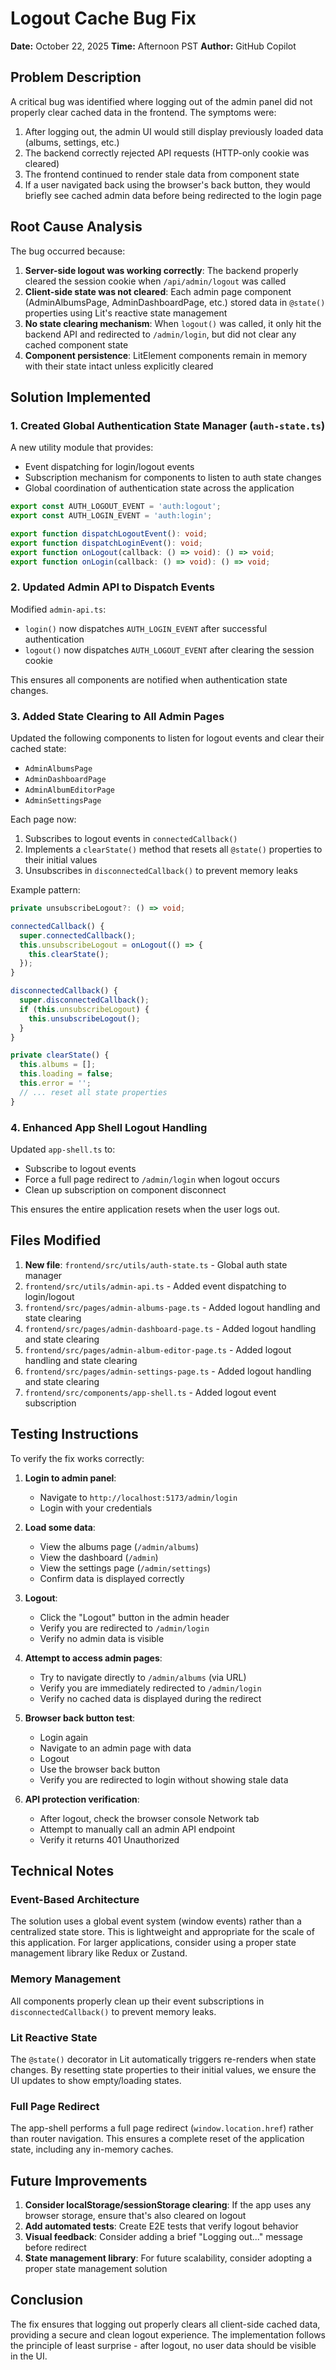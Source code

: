 # Logout Cache Bug Fix

**Date:** October 22, 2025
**Time:** Afternoon PST
**Author:** GitHub Copilot

## Problem Description

A critical bug was identified where logging out of the admin panel did not properly clear cached data in the frontend. The symptoms were:

1. After logging out, the admin UI would still display previously loaded data (albums, settings, etc.)
2. The backend correctly rejected API requests (HTTP-only cookie was cleared)
3. The frontend continued to render stale data from component state
4. If a user navigated back using the browser's back button, they would briefly see cached admin data before being redirected to the login page

## Root Cause Analysis

The bug occurred because:

1. **Server-side logout was working correctly**: The backend properly cleared the session cookie when `/api/admin/logout` was called
2. **Client-side state was not cleared**: Each admin page component (AdminAlbumsPage, AdminDashboardPage, etc.) stored data in `@state()` properties using Lit's reactive state management
3. **No state clearing mechanism**: When `logout()` was called, it only hit the backend API and redirected to `/admin/login`, but did not clear any cached component state
4. **Component persistence**: LitElement components remain in memory with their state intact unless explicitly cleared

## Solution Implemented

### 1. Created Global Authentication State Manager (`auth-state.ts`)

A new utility module that provides:

- Event dispatching for login/logout events
- Subscription mechanism for components to listen to auth state changes
- Global coordination of authentication state across the application

```typescript
export const AUTH_LOGOUT_EVENT = 'auth:logout';
export const AUTH_LOGIN_EVENT = 'auth:login';

export function dispatchLogoutEvent(): void;
export function dispatchLoginEvent(): void;
export function onLogout(callback: () => void): () => void;
export function onLogin(callback: () => void): () => void;
```

### 2. Updated Admin API to Dispatch Events

Modified `admin-api.ts`:

- `login()` now dispatches `AUTH_LOGIN_EVENT` after successful authentication
- `logout()` now dispatches `AUTH_LOGOUT_EVENT` after clearing the session cookie

This ensures all components are notified when authentication state changes.

### 3. Added State Clearing to All Admin Pages

Updated the following components to listen for logout events and clear their cached state:

- `AdminAlbumsPage`
- `AdminDashboardPage`
- `AdminAlbumEditorPage`
- `AdminSettingsPage`

Each page now:

1. Subscribes to logout events in `connectedCallback()`
2. Implements a `clearState()` method that resets all `@state()` properties to their initial values
3. Unsubscribes in `disconnectedCallback()` to prevent memory leaks

Example pattern:

```typescript
private unsubscribeLogout?: () => void;

connectedCallback() {
  super.connectedCallback();
  this.unsubscribeLogout = onLogout(() => {
    this.clearState();
  });
}

disconnectedCallback() {
  super.disconnectedCallback();
  if (this.unsubscribeLogout) {
    this.unsubscribeLogout();
  }
}

private clearState() {
  this.albums = [];
  this.loading = false;
  this.error = '';
  // ... reset all state properties
}
```

### 4. Enhanced App Shell Logout Handling

Updated `app-shell.ts` to:

- Subscribe to logout events
- Force a full page redirect to `/admin/login` when logout occurs
- Clean up subscription on component disconnect

This ensures the entire application resets when the user logs out.

## Files Modified

1. **New file**: `frontend/src/utils/auth-state.ts` - Global auth state manager
2. `frontend/src/utils/admin-api.ts` - Added event dispatching to login/logout
3. `frontend/src/pages/admin-albums-page.ts` - Added logout handling and state clearing
4. `frontend/src/pages/admin-dashboard-page.ts` - Added logout handling and state clearing
5. `frontend/src/pages/admin-album-editor-page.ts` - Added logout handling and state clearing
6. `frontend/src/pages/admin-settings-page.ts` - Added logout handling and state clearing
7. `frontend/src/components/app-shell.ts` - Added logout event subscription

## Testing Instructions

To verify the fix works correctly:

1. **Login to admin panel**:

   - Navigate to `http://localhost:5173/admin/login`
   - Login with your credentials

2. **Load some data**:

   - View the albums page (`/admin/albums`)
   - View the dashboard (`/admin`)
   - View the settings page (`/admin/settings`)
   - Confirm data is displayed correctly

3. **Logout**:

   - Click the "Logout" button in the admin header
   - Verify you are redirected to `/admin/login`
   - Verify no admin data is visible

4. **Attempt to access admin pages**:

   - Try to navigate directly to `/admin/albums` (via URL)
   - Verify you are immediately redirected to `/admin/login`
   - Verify no cached data is displayed during the redirect

5. **Browser back button test**:

   - Login again
   - Navigate to an admin page with data
   - Logout
   - Use the browser back button
   - Verify you are redirected to login without showing stale data

6. **API protection verification**:
   - After logout, check the browser console Network tab
   - Attempt to manually call an admin API endpoint
   - Verify it returns 401 Unauthorized

## Technical Notes

### Event-Based Architecture

The solution uses a global event system (window events) rather than a centralized state store. This is lightweight and appropriate for the scale of this application. For larger applications, consider using a proper state management library like Redux or Zustand.

### Memory Management

All components properly clean up their event subscriptions in `disconnectedCallback()` to prevent memory leaks.

### Lit Reactive State

The `@state()` decorator in Lit automatically triggers re-renders when state changes. By resetting state properties to their initial values, we ensure the UI updates to show empty/loading states.

### Full Page Redirect

The app-shell performs a full page redirect (`window.location.href`) rather than router navigation. This ensures a complete reset of the application state, including any in-memory caches.

## Future Improvements

1. **Consider localStorage/sessionStorage clearing**: If the app uses any browser storage, ensure that's also cleared on logout
2. **Add automated tests**: Create E2E tests that verify logout behavior
3. **Visual feedback**: Consider adding a brief "Logging out..." message before redirect
4. **State management library**: For future scalability, consider adopting a proper state management solution

## Conclusion

The fix ensures that logging out properly clears all client-side cached data, providing a secure and clean logout experience. The implementation follows the principle of least surprise - after logout, no user data should be visible in the UI.
